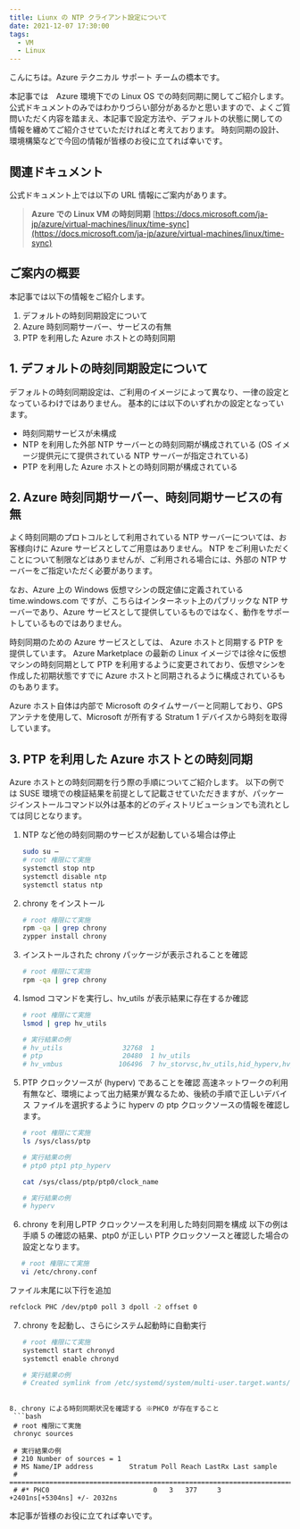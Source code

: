 ```yaml
---
title: Liunx の NTP クライアント設定について
date: 2021-12-07 17:30:00
tags:
  - VM
  - Linux
---
```


こんにちは。Azure テクニカル サポート チームの橋本です。

本記事では　Azure 環境下での Linux OS での時刻同期に関してご紹介します。
公式ドキュメントのみではわかりづらい部分があるかと思いますので、よくご質問いただく内容を踏まえ、本記事で設定方法や、デフォルトの状態に関しての
情報を纏めてご紹介させていただければと考えております。
時刻同期の設計、環境構築などで今回の情報が皆様のお役に立てれば幸いです。

## 関連ドキュメント
公式ドキュメント上では以下の URL 情報にご案内があります。

> **Azure での Linux VM の時刻同期**
> [https://docs.microsoft.com/ja-jp/azure/virtual-machines/linux/time-sync](https://docs.microsoft.com/ja-jp/azure/virtual-machines/linux/time-sync)


## ご案内の概要

本記事では以下の情報をご紹介します。

1. デフォルトの時刻同期設定について
2. Azure 時刻同期サーバー、サービスの有無
3. PTP を利用した Azure ホストとの時刻同期

## 1. デフォルトの時刻同期設定について

デフォルトの時刻同期設定は、ご利用のイメージによって異なり、一律の設定となっているわけではありません。
基本的には以下のいずれかの設定となっています。

- 時刻同期サービスが未構成
- NTP を利用した外部 NTP サーバーとの時刻同期が構成されている
  (OS イメージ提供元にて提供されている NTP サーバーが指定されている)
- PTP を利用した Azure ホストとの時刻同期が構成されている

## 2. Azure 時刻同期サーバー、時刻同期サービスの有無

よく時刻同期のプロトコルとして利用されている NTP サーバーについては、お客様向けに Azure サービスとしてご用意はありません。
NTP をご利用いただくことについて制限などはありませんが、ご利用される場合には、外部の NTP サーバーをご指定いただく必要があります。

なお、Azure 上の Windows 仮想マシンの既定値に定義されている time.windows.com ですが、こちらはインターネット上のパブリックな NTP サーバーであり、Azure サービスとして提供しているものではなく、動作をサポートしているものではありません。

時刻同期のための Azure サービスとしては、 Azure ホストと同期する PTP を提供しています。
Azure Marketplace の最新の Linux イメージでは徐々に仮想マシンの時刻同期として PTP を利用するように変更されており、仮想マシンを作成した初期状態ですでに Azure ホストと同期されるように構成されているものもあります。

Azure ホスト自体は内部で Microsoft のタイムサーバーと同期しており、GPS アンテナを使用して、Microsoft が所有する Stratum 1 デバイスから時刻を取得しています。

## 3. PTP を利用した Azure ホストとの時刻同期

Azure ホストとの時刻同期を行う際の手順についてご紹介します。
以下の例では SUSE 環境での検証結果を前提として記載させていただきますが、パッケージインストールコマンド以外は基本的どのディストリビューションでも流れとしては同じとなります。

1. NTP など他の時刻同期のサービスが起動している場合は停止
   ```bash
   sudo su –
   # root 権限にて実施
   systemctl stop ntp
   systemctl disable ntp
   systemctl status ntp
   ```

2. chrony をインストール
   ```bash
   # root 権限にて実施
   rpm -qa | grep chrony
   zypper install chrony
   ```

3. インストールされた chrony パッケージが表示されることを確認
   ```bash
   # root 権限にて実施
   rpm -qa | grep chrony
   ```

4. lsmod コマンドを実行し、hv_utils が表示結果に存在するか確認
   ```bash
   # root 権限にて実施
   lsmod | grep hv_utils

   # 実行結果の例
   # hv_utils               32768  1 
   # ptp                    20480  1 hv_utils
   # hv_vmbus              106496  7 hv_storvsc,hv_utils,hid_hyperv,hv_balloon,hv_netvsc,hyperv_keyboard,hyperv_fb
    ```

5. PTP クロックソースが (hyperv) であることを確認
   高速ネットワークの利用有無など、環境によって出力結果が異なるため、後続の手順で正しいデバイス ファイルを選択するように hyperv の ptp クロックソースの情報を確認します。

   ```bash
   # root 権限にて実施
   ls /sys/class/ptp

   # 実行結果の例
   # ptp0 ptp1 ptp_hyperv

   cat /sys/class/ptp/ptp0/clock_name

   # 実行結果の例
   # hyperv
   ```

6. chrony を利用しPTP クロックソースを利用した時刻同期を構成
以下の例は手順 5 の確認の結果、ptp0 が正しい PTP クロックソースと確認した場合の設定となります。

```bash
   # root 権限にて実施
   vi /etc/chrony.conf
   ```

   ファイル末尾に以下行を追加
   ```bash
   refclock PHC /dev/ptp0 poll 3 dpoll -2 offset 0
   ```

7. chrony を起動し、さらにシステム起動時に自動実行
   ```bash
   # root 権限にて実施
   systemctl start chronyd
   systemctl enable chronyd

   # 実行結果の例
   # Created symlink from /etc/systemd/system/multi-user.target.wants/chronyd.service to /usr/lib/systemd/system/chronyd.service.
  ```

8. chrony による時刻同期状況を確認する ※PHC0 が存在すること
   ```bash
   # root 権限にて実施
   chronyc sources
   
   # 実行結果の例
   # 210 Number of sources = 1
   # MS Name/IP address         Stratum Poll Reach LastRx Last sample
   # ===============================================================================
   # #* PHC0                          0   3   377     3  +2401ns[+5304ns] +/- 2032ns
   ```

本記事が皆様のお役に立てれば幸いです。